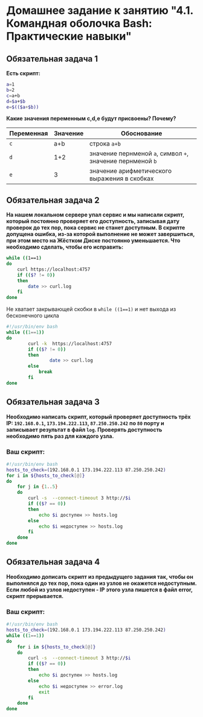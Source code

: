 # Домашнее задание к занятию "4.1. Командная оболочка Bash: Практические навыки"

## Обязательная задача 1

**Есть скрипт:**  
```bash
a=1
b=2
c=a+b
d=$a+$b
e=$(($a+$b))
```

**Какие значения переменным c,d,e будут присвоены? Почему?**  

| Переменная  | Значение | Обоснование |
| ------------- | ------------- | ------------- |
| `c`  | a+b  | строка `a+b` |
| `d`  | 1+2  | значение пернменой `a`, символ `+`, значение пернменой `b` |
| `e`  | 3  | значение арифметического выражения в скобках |


## Обязательная задача 2
**На нашем локальном сервере упал сервис и мы написали скрипт, который постоянно проверяет его доступность, записывая дату проверок до тех пор, пока сервис не станет доступным.
В скрипте допущена ошибка, из-за которой выполнение не может завершиться, при этом место на Жёстком Диске постоянно уменьшается. Что необходимо сделать, чтобы его исправить:**
```bash
while ((1==1)
do
	curl https://localhost:4757
	if (($? != 0))
	then
		date >> curl.log
	fi
done
```


Не хватает закрывающей скобки в `while ((1==1)` и нет выхода из бесконечного цикла
```bash
#!/usr/bin/env bash
while ((1==1))
do
        curl -k  https://localhost:4757
        if (($? != 0))
        then
                date >> curl.log
        else
            break
        fi
done
```



## Обязательная задача 3
**Необходимо написать скрипт, который проверяет доступность трёх IP: `192.168.0.1`, `173.194.222.113`, `87.250.250.242` по `80` порту и записывает результат в файл `log`. Проверять доступность необходимо пять раз для каждого узла.**  

### Ваш скрипт:
```bash
#!/usr/bin/env bash
hosts_to_check=(192.168.0.1 173.194.222.113 87.250.250.242)
for i in ${hosts_to_check[@]}
do
    for j in {1..5}
    do
        curl -s  --connect-timeout 3 http://$i
        if (($? == 0))
        then
            echo $i доступен >> hosts.log
        else
            echo $i недоступен >> hosts.log
        fi
    done
done
```

## Обязательная задача 4
**Необходимо дописать скрипт из предыдущего задания так, чтобы он выполнялся до тех пор, пока один из узлов не окажется недоступным. Если любой из узлов недоступен - IP этого узла пишется в файл error, скрипт прерывается.**

### Ваш скрипт:
```bash
#!/usr/bin/env bash
hosts_to_check=(192.168.0.1 173.194.222.113 87.250.250.242)
while ((1==1))
do
    for i in ${hosts_to_check[@]}
    do
        curl -s  --connect-timeout 3 http://$i
        if (($? == 0))
        then
            echo $i доступен >> hosts.log
        else
            echo $i недоступен >> error.log
            exit
        fi
    done
done
```

